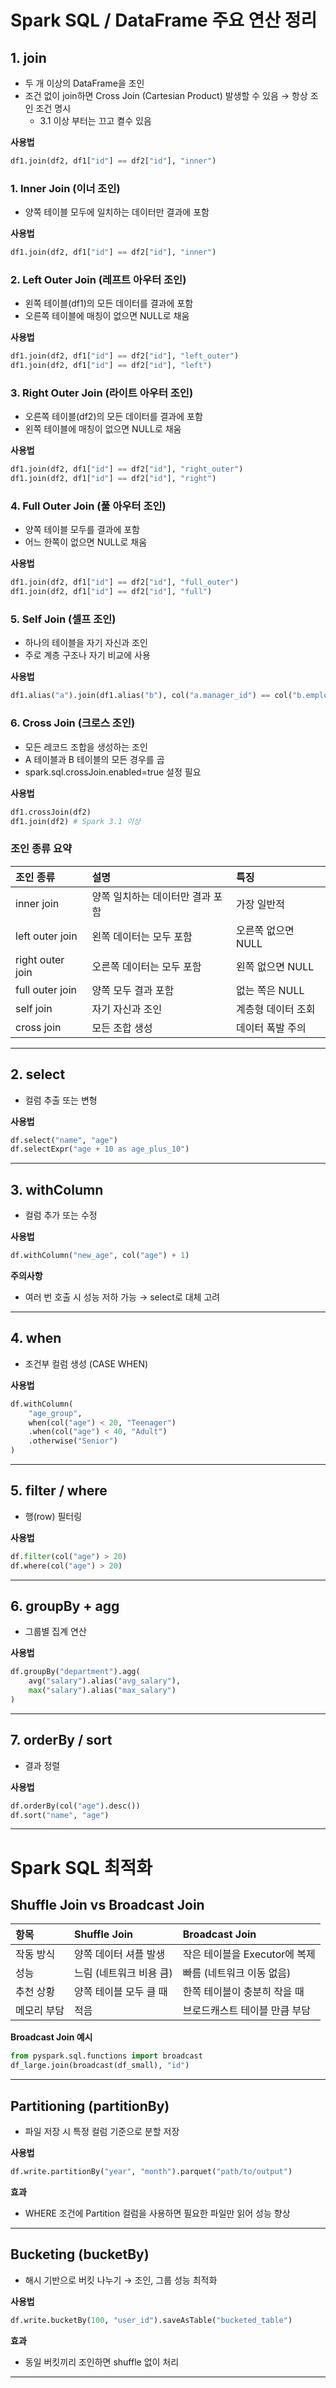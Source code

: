 # Spark SQL / DataFrame 주요 연산 정리

## 1. join

- 두 개 이상의 DataFrame을 조인
- 조건 없이 join하면 Cross Join (Cartesian Product) 발생할 수 있음 → 항상 조인 조건 명시
  - 3.1 이상 부터는 끄고 켤수 있음 

**사용법**
```python
df1.join(df2, df1["id"] == df2["id"], "inner")
```

### 1. Inner Join (이너 조인)
- 양쪽 테이블 모두에 일치하는 데이터만 결과에 포함

**사용법**
```python
df1.join(df2, df1["id"] == df2["id"], "inner")
```

### 2. Left Outer Join (레프트 아우터 조인)

- 왼쪽 테이블(df1)의 모든 데이터를 결과에 포함
- 오른쪽 테이블에 매칭이 없으면 NULL로 채움

**사용법**
```python
df1.join(df2, df1["id"] == df2["id"], "left_outer")
df1.join(df2, df1["id"] == df2["id"], "left")
```

### 3. Right Outer Join (라이트 아우터 조인)

- 오른쪽 테이블(df2)의 모든 데이터를 결과에 포함
- 왼쪽 테이블에 매칭이 없으면 NULL로 채움

**사용법**
```python
df1.join(df2, df1["id"] == df2["id"], "right_outer")
df1.join(df2, df1["id"] == df2["id"], "right")
```

### 4. Full Outer Join (풀 아우터 조인)

- 양쪽 테이블 모두를 결과에 포함
- 어느 한쪽이 없으면 NULL로 채움

**사용법**
```python
df1.join(df2, df1["id"] == df2["id"], "full_outer")
df1.join(df2, df1["id"] == df2["id"], "full")
```

### 5. Self Join (셀프 조인)

- 하나의 테이블을 자기 자신과 조인
- 주로 계층 구조나 자기 비교에 사용

**사용법**
```python
df1.alias("a").join(df1.alias("b"), col("a.manager_id") == col("b.employee_id"))
```

### 6. Cross Join (크로스 조인)

- 모든 레코드 조합을 생성하는 조인
- A 테이블과 B 테이블의 모든 경우를 곱
- spark.sql.crossJoin.enabled=true 설정 필요

**사용법**
```python
df1.crossJoin(df2)
df1.join(df2) # Spark 3.1 이상
```

### 조인 종류 요약

| 조인 종류 | 설명 | 특징 |
|:----------|:-----|:-----|
| inner join | 양쪽 일치하는 데이터만 결과 포함 | 가장 일반적 |
| left outer join | 왼쪽 데이터는 모두 포함 | 오른쪽 없으면 NULL |
| right outer join | 오른쪽 데이터는 모두 포함 | 왼쪽 없으면 NULL |
| full outer join | 양쪽 모두 결과 포함 | 없는 쪽은 NULL |
| self join | 자기 자신과 조인 | 계층형 데이터 조회 |
| cross join | 모든 조합 생성 | 데이터 폭발 주의 |

---

## 2. select

- 컬럼 추출 또는 변형

**사용법**
```python
df.select("name", "age")
df.selectExpr("age + 10 as age_plus_10")
```

---

## 3. withColumn

- 컬럼 추가 또는 수정

**사용법**
```python
df.withColumn("new_age", col("age") + 1)
```

**주의사항**
- 여러 번 호출 시 성능 저하 가능 → select로 대체 고려

---

## 4. when

- 조건부 컬럼 생성 (CASE WHEN)

**사용법**
```python
df.withColumn(
    "age_group",
    when(col("age") < 20, "Teenager")
    .when(col("age") < 40, "Adult")
    .otherwise("Senior")
)
```

---

## 5. filter / where

- 행(row) 필터링

**사용법**
```python
df.filter(col("age") > 20)
df.where(col("age") > 20)
```

---

## 6. groupBy + agg

- 그룹별 집계 연산

**사용법**
```python
df.groupBy("department").agg(
    avg("salary").alias("avg_salary"),
    max("salary").alias("max_salary")
)
```

---

## 7. orderBy / sort

- 결과 정렬

**사용법**
```python
df.orderBy(col("age").desc())
df.sort("name", "age")
```

---

# Spark SQL 최적화 

## Shuffle Join vs Broadcast Join

| 항목 | Shuffle Join | Broadcast Join |
|:-----|:-------------|:---------------|
| 작동 방식 | 양쪽 데이터 셔플 발생 | 작은 테이블을 Executor에 복제 |
| 성능 | 느림 (네트워크 비용 큼) | 빠름 (네트워크 이동 없음) |
| 추천 상황 | 양쪽 테이블 모두 클 때 | 한쪽 테이블이 충분히 작을 때 |
| 메모리 부담 | 적음 | 브로드캐스트 테이블 만큼 부담 |

**Broadcast Join 예시**
```python
from pyspark.sql.functions import broadcast
df_large.join(broadcast(df_small), "id")
```

---

## Partitioning (partitionBy)

- 파일 저장 시 특정 컬럼 기준으로 분할 저장

**사용법**
```python
df.write.partitionBy("year", "month").parquet("path/to/output")
```

**효과**
- WHERE 조건에 Partition 컬럼을 사용하면 필요한 파일만 읽어 성능 향상

---

## Bucketing (bucketBy)

- 해시 기반으로 버킷 나누기 → 조인, 그룹 성능 최적화

**사용법**
```python
df.write.bucketBy(100, "user_id").saveAsTable("bucketed_table")
```

**효과**
- 동일 버킷끼리 조인하면 shuffle 없이 처리

---
